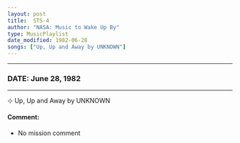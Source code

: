 ```yaml
---
layout: post
title:  STS-4
author: "NASA: Music to Wake Up By"
type: MusicPlaylist
date_modified: 1982-06-28
songs: ["Up, Up and Away by UNKNOWN"]
---
```


----
### DATE: June 28, 1982
----
⊹ Up, Up and Away by UNKNOWN

#### Comment:
* No mission comment



<br/>
<center>
	<a target="_blank"
	   href="https://twitter.com/intent/tweet?hashtags=Space,NASA,Playlist,NASAWakeupCalls,SpaceProgram&text={{ page.author}}, '{{ page.songs.first }}' {{ page.title }}, {{ page.date | date: '%B %d, %Y' }}. {{ site.url }}{{ page.url }} @nasawakeupcalls">
	   <i class="fab fa-twitter" alt="Tweet this page" style="font-size: 1.3em;"></i>
	</a>
	&nbsp; 	<i class="fas fa-user-astronaut" style="font-size: 1.5em;"></i> &nbsp;
    <a type="amzn" search="'Up, Up and Away by UNKNOWN'" category="popular music">
        <i class="fab fa-amazon" style="font-size: 1.3em;"></i>
    </a>
</center>
